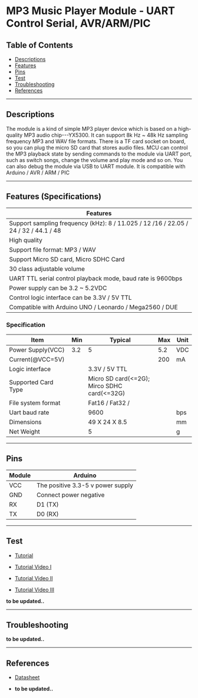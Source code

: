 # MP3 Music Player Module - UART Control Serial, AVR/ARM/PIC

## Table of Contents

-   [Descriptions](#descriptions)
-   [Features](#features)
-   [Pins](#pins)
-   [Test](#test-code)
-   [Troubleshooting](#troubleshooting)
-   [References](#references)

---

## Descriptions

The module is a kind of simple MP3 player device which is based on a high-quality MP3 audio
chip---YX5300. It can support 8k Hz ~ 48k Hz sampling frequency MP3 and WAV file formats.
There is a TF card socket on board, so you can plug the micro SD card that stores audio files. MCU
can control the MP3 playback state by sending commands to the module via UART port, such as
switch songs, change the volume and play mode and so on. You can also debug the module via USB
to UART module. It is compatible with Arduino / AVR / ARM / PIC

---

## Features (Specifications)

| Features                                                                            |
| ----------------------------------------------------------------------------------- |
| Support sampling frequency (kHz): 8 / 11.025 / 12 /16 / 22.05 / 24 / 32 / 44.1 / 48 |
| High quality                                                                        |
| Support file format: MP3 / WAV                                                      |
| Support Micro SD card, Micro SDHC Card                                              |
| 30 class adjustable volume                                                          |
| UART TTL serial control playback mode, baud rate is 9600bps                         |
| Power supply can be 3.2 ~ 5.2VDC                                                    |
| Control logic interface can be 3.3V / 5V TTL                                        |
| Compatible with Arduino UNO / Leonardo / Mega2560 / DUE                             |

### Specification

| Item                | Min | Typical                                     | Max | Unit |
| ------------------- | --- | ------------------------------------------- | --- | ---- |
| Power Supply(VCC)   | 3.2 | 5                                           | 5.2 | VDC  |
| Current(@VCC=5V)    |     |                                             | 200 | mA   |
| Logic interface     |     | 3.3V / 5V TTL                               |     |      |
| Supported Card Type |     | Micro SD card(<=2G); Mirco SDHC card(<=32G) |     |      |
| File system format  |     | Fat16 / Fat32 /                             |     |      |
| Uart baud rate      |     | 9600                                        |     | bps  |
| Dimensions          |     | 49 X 24 X 8.5                               |     | mm   |
| Net Weight          |     | 5                                           |     | g    |

---

## Pins

| Module | Arduino                           |
| ------ | --------------------------------- |
| VCC    | The positive 3.3-5 v power supply |
| GND    | Connect power negative            |
| RX     | D1 (TX)                           |
| TX     | D0 (RX)                           |

---

## Test

-   [Tutorial](https://www.hackster.io/javier-munoz-saez/arduino-mp3-player-catalex-2effef)

-   [Tutorial Video I](https://youtu.be/D9rsBf1b3CM)
-   [Tutorial Video II](https://youtu.be/-NfLxryxWZM)
-   [Tutorial Video III](https://youtu.be/HSLKefx1VK4)

**to be updated..**

---

## Troubleshooting

**to be updated..**

---

## References

-   [Datasheet](https://bit.ly/3dgDjn5)

-   **to be updated..**
